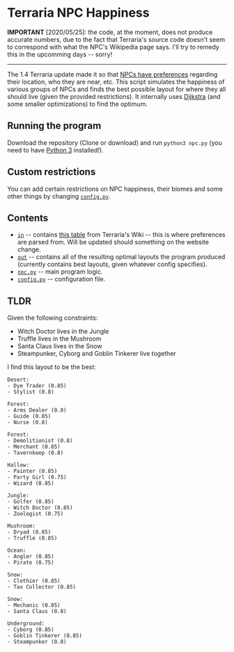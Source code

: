 # Terraria NPC Happiness

**IMPORTANT** [2020/05/25]: the code, at the moment, does not produce accurate numbers, due to the fact that Terraria's source code doesn't seem to correspond with what the NPC's Wikipedia page says. I'll try to remedy this in the upcomming days -- sorry!

---

The 1.4 Terraria update made it so that [NPCs have preferences](https://terraria.gamepedia.com/Happiness#Happiness) regarding their location, who they are near, etc. This script simulates the happiness of various groups of NPCs and finds the best possible layout for where they all should live (given the provided restrictions). It internally uses [Dijkstra](https://en.wikipedia.org/wiki/Dijkstra%27s_algorithm) (and some smaller optimizations) to find the optimum.

## Running the program
Download the repository (Clone or download) and run `python3 npc.py` (you need to have [Python 3](https://www.python.org/) installed!).

## Custom restrictions
You can add certain restrictions on NPC happiness, their biomes and some other things by changing [`config.py`](config.py).

## Contents
- [`in`](in) -- contains [this table](https://terraria.gamepedia.com/index.php?title=NPCs&action=edit&section=11) from Terraria's Wiki -- this is where preferences are parsed from. Will be updated should something on the website change.
- [`out`](out) -- contains all of the resulting optimal layouts the program produced (currently contains best layouts, given whatever config specifies).
- [`npc.py`](npc.py) -- main program logic.
- [`config.py`](config.py) -- configuration file.

## TLDR
Given the following constraints:
- Witch Doctor lives in the Jungle
- Truffle lives in the Mushroom
- Santa Claus lives in the Snow
- Steampunker, Cyborg and Goblin Tinkerer live together

I find this layout to be the best:
```
Desert:
- Dye Trader (0.85)
- Stylist (0.8)

Forest:
- Arms Dealer (0.8)
- Guide (0.85)
- Nurse (0.8)

Forest:
- Demolitionist (0.8)
- Merchant (0.85)
- Tavernkeep (0.8)

Hallow:
- Painter (0.85)
- Party Girl (0.75)
- Wizard (0.85)

Jungle:
- Golfer (0.85)
- Witch Doctor (0.85)
- Zoologist (0.75)

Mushroom:
- Dryad (0.85)
- Truffle (0.85)

Ocean:
- Angler (0.85)
- Pirate (0.75)

Snow:
- Clothier (0.85)
- Tax Collector (0.85)

Snow:
- Mechanic (0.85)
- Santa Claus (0.8)

Underground:
- Cyborg (0.85)
- Goblin Tinkerer (0.85)
- Steampunker (0.8)
```
